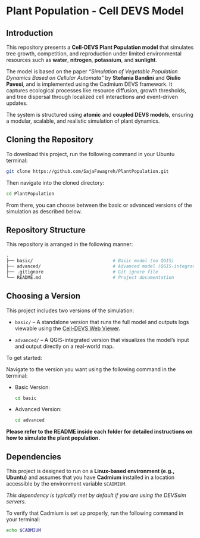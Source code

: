 # Plant Population - Cell DEVS Model

## Introduction
This repository presents a **Cell-DEVS Plant Population model** that simulates tree growth, competition, and reproduction under limited environmental resources such as **water**, **nitrogen**, **potassium**, and **sunlight**.

The model is based on the paper *“Simulation of Vegetable Population Dynamics Based on Cellular Automata”* by **Stefania Bandini** and **Giulio Pavesi**, and is implemented using the Cadmium DEVS framework. It captures ecological processes like resource diffusion, growth thresholds, and tree dispersal through localized cell interactions and event-driven updates.

The system is structured using **atomic** and **coupled DEVS models**, ensuring a modular, scalable, and realistic simulation of plant dynamics.

## Cloning the Repository
To download this project, run the following command in your Ubuntu terminal:

```bash
git clone https://github.com/SajaFawagreh/PlantPopulation.git
```

Then navigate into the cloned directory:

```bash
cd PlantPopulation
```

From there, you can choose between the basic or advanced versions of the simulation as described below.

## Repository Structure
This repository is arranged in the following manner:

```sh
.
├── basic/                              # Basic model (no QGIS)
├── advanced/                           # Advanced model (QGIS-integrated)
├── .gitignore                          # Git ignore file
└── README.md                           # Project documentation
```

## Choosing a Version
This project includes two versions of the simulation:

- `basic/` – A standalone version that runs the full model and outputs logs viewable using the [Cell-DEVS Web Viewer](https://devssim.carleton.ca/cell-devs-viewer/).

- `advanced/` – A QGIS-integrated version that visualizes the model’s input and output directly on a real-world map.

To get started:

Navigate to the version you want using the following command in the terminal:

- Basic Version:
    ```bash
    cd basic
    ```

- Advanced Version:
    ```bash
    cd advanced
    ```

**Please refer to the README inside each folder for detailed instructions on how to simulate the plant population.**

## Dependencies
This project is designed to run on a **Linux-based environment (e.g., Ubuntu)** and assumes that you have **Cadmium** installed in a location accessible by the environment variable `$CADMIUM`.

_This dependency is typically met by default if you are using the DEVSsim servers._

To verify that Cadmium is set up properly, run the following command in your terminal:

```bash
echo $CADMIUM
```